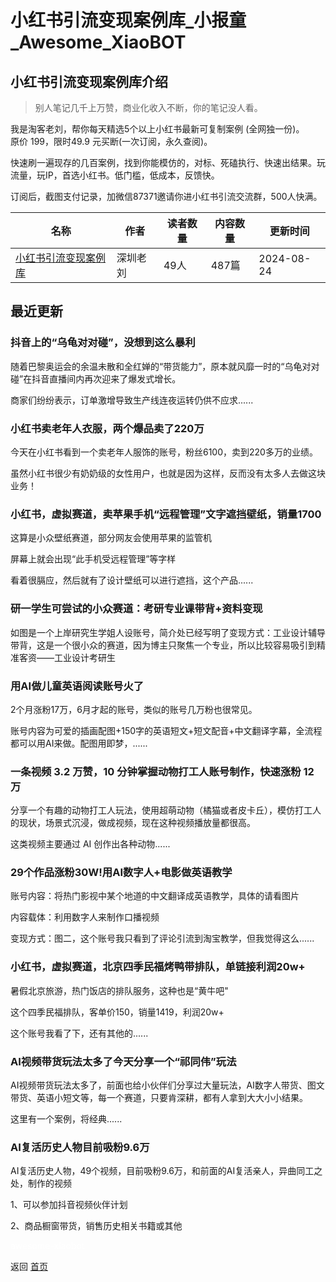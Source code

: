 # 小红书引流变现案例库_小报童_Awesome_XiaoBOT

## 小红书引流变现案例库介绍
> 别人笔记几千上万赞，商业化收入不断，你的笔记没人看。    
    
我是淘客老刘，帮你每天精选5个以上小红书最新可复制案例 (全网独一份)。    
原价 199，限时49.9 元买断(一次订阅，永久查阅)。    
    
快速刷一遍现存的几百案例，找到你能模仿的，对标、死磕执行、快速出结果。玩流量，玩IP，首选小红书。低门槛，低成本，反馈快。    
    
订阅后，截图支付记录，加微信87371邀请你进小红书引流交流群，500人快满。  
  


|名称|作者|读者数量|内容数量|更新时间|
|---|---|---|---|---|
|[小红书引流变现案例库](https://xiaobot.net/p/hongcao?refer=0b133df9-27dc-423b-8101-639049001c13)|深圳老刘|49人|487篇|2024-08-24|

## 最近更新
### 抖音上的“乌龟对对碰”，没想到这么暴利

随着巴黎奥运会的余温未散和全红婵的“带货能力”，原本就风靡一时的“乌龟对对碰”在抖音直播间内再次迎来了爆发式增长。

商家们纷纷表示，订单激增导致生产线连夜运转仍供不应求......

### 小红书卖老年人衣服，两个爆品卖了220万

今天在小红书看到一个卖老年人服饰的账号，粉丝6100，卖到220多万的业绩。

虽然小红书很少有奶奶级的女性用户，也就是因为这样，反而没有太多人去做这块业务！

### 小红书，虚拟赛道，卖苹果手机“远程管理”文字遮挡壁纸，销量1700

这算是小众壁纸赛道，部分网友会使用苹果的监管机

屏幕上就会出现“此手机受远程管理”等字样

看着很膈应，然后就有了设计壁纸可以进行遮挡，这个产品......

### 研一学生可尝试的小众赛道：考研专业课带背+资料变现

如图是一个上岸研究生学姐人设账号，简介处已经写明了变现方式：工业设计辅导带背，这是一个很小众的赛道，因为博主只聚焦一个专业，所以比较容易吸引到精准客资——工业设计考研生

### 用AI做儿童英语阅读账号火了

2个月涨粉17万，6月才起的账号，类似的账号几万粉也很常见。

账号内容为可爱的插画配图+150字的英语短文+短文配音+中文翻译字幕，全流程都可以用AI来做。配图用即梦，......

### 一条视频 3.2 万赞，10 分钟掌握动物打工人账号制作，快速涨粉 12 万

分享一个有趣的动物打工人玩法，使用超萌动物（橘猫或者皮卡丘），模仿打工人的现状，场景式沉浸，做成视频，现在这种视频播放量都很高。

这类视频主要通过 AI 创作出各种动物......

### 29个作品涨粉30W!用AI数字人+电影做英语教学

账号内容：将热门影视中某个地道的中文翻译成英语教学，具体的请看图片

内容载体：利用数字人来制作口播视频

变现方式：图二，这个账号我只看到了评论引流到淘宝教学，但我觉得这么......

### 小红书，虚拟赛道，北京四季民福烤鸭带排队，单链接利润20w+

暑假北京旅游，热门饭店的排队服务，这种也是“黄牛吧"

这个四季民福排队，客单价150，销量1419，利润20w+

这个账号我看了下，还有其他的......

### AI视频带货玩法太多了今天分享一个“祁同伟”玩法

AI视频带货玩法太多了，前面也给小伙伴们分享过大量玩法，AI数字人带货、图文带货、英语小短文等，每一个赛道，只要肯深耕，都有人拿到大大小小结果。

这里有一个案例，将经典......

### AI复活历史人物目前吸粉9.6万

AI复活历史人物，49个视频，目前吸粉9.6万，和前面的AI复活亲人，异曲同工之处，制作的视频

1、可以参加抖音视频伙伴计划

2、商品橱窗带货，销售历史相关书籍或其他


<a href="https://github.com/Reno9527/awesome-xiaobot" style="color: white; text-decoration: none;">awesome-xiaobot</a>

返回 [首页](../README.md)
